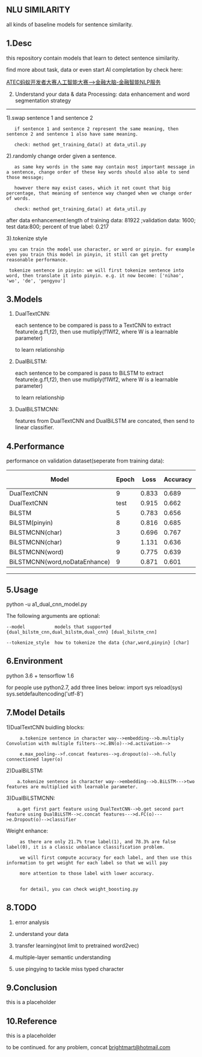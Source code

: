 NLU SIMILARITY
-------------------------------------------------------------------------
all kinds of baseline models for sentence similarity.

1.Desc
-------------------------------------------------------------------------
this repository contain models that learn to detect sentence similarity.

find more about task, data or even start AI completation by check here:

 <a href='https://dc.cloud.alipay.com/index#/topic/data?id=3'>ATEC蚂蚁开发者大赛人工智能大赛-->金融大脑-金融智能NLP服务</a>
 

2. Understand your data & data Processing: data enhancement and word segmentation strategy
-------------------------------------------------------------------------
  1).swap sentence 1 and sentence 2

       if sentence 1 and sentence 2 represent the same meaning, then sentence 2 and sentence 1 also have same meaning.

       check: method get_training_data() at data_util.py

  2).randomly change order given a sentence.

       as same key words in the same may contain most important message in a sentence, change order of these key words should also able to send those message;

       however there may exist cases, which it not count that big percentage, that meaning of sentence way changed when we change order of words.

       check: method get_training_data() at data_util.py

  after data enhancement:length of training data: 81922 ;validation data: 1600; test data:800; percent of true label: 0.217

  3).tokenize style

     you can train the model use character, or word or pinyin. for example even you train this model in pinyin, it still can get pretty reasonable performance.

     tokenize sentence in pinyin: we will first tokenize sentence into word, then translate it into pinyin. e.g. it now become: ['nihao', 'wo', 'de', 'pengyou']

3.Models
-------------------------------------------------------------------------
1) DualTextCNN:

      each sentence to be compared is pass to a TextCNN to extract feature(e.g.f1,f2), then use mutliply(f1Wf2, where W is a learnable parameter)

      to learn relationship

2) DualBiLSTM:

      each sentence to be compared is pass to BiLSTM to extract feature(e.g.f1,f2), then use mutliply(f1Wf2, where W is a learnable parameter)

      to learn relationship

3) DualBiLSTMCNN:

     features from DualTextCNN and DualBiLSTM are concated, then send to linear classifier.


4.Performance
-------------------------------------------------------------------------
   performance on validation dataset(seperate from training data):

Model | Epoch|Loss| Accuracy|F1 Score|Precision|Recall|
---         | ---   | ---   | ---   |---    |---         |---|
DualTextCNN |  9 | 0.833	| 0.689	| 0.390 |	0.443	 | 0.349|
DualTextCNN  | test |  0.915| 0.662 | 0.301 |	0.362    | 0.257|
BiLSTM       |  5   | 0.783 |	0.656|	0.453 |	0.668 |  0.342 |
BiLSTM(pinyin)| 8	|0.816	| 0.685	|0.445|0.587 |0.358 |
BiLSTMCNN(char)    |  3	| 0.696 |	0.767|	0.380 |	0.311	| 0.487|
BiLSTMCNN(char)    |  9	|   1.131| 0.636 |	0.464|	0.712   |	x  |
BiLSTMCNN(word)    | 9	| 0.775	| 0.639	|0.401	|0.547 |0.316 |
BiLSTMCNN(word,noDataEnhance) | 9	| 0.871	| 0.601 | 0.411 | 0.632	| 0.305

----------------------------------------------------------------



5.Usage
-------------------------------------------------------------------------
  python -u a1_dual_cnn_model.py

  The following arguments are optional:

    --model           models that supported {dual_bilstm_cnn,dual_bilstm,dual_cnn} [dual_bilstm_cnn]

    --tokenize_style  how to tokenize the data {char,word,pinyin} [char]


6.Environment
-------------------------------------------------------------------------
   python 3.6 + tensorflow 1.6

   for people use python2.7, add three lines below:
      import sys
      reload(sys)
      sys.setdefaultencoding('utf-8')


7.Model Details
-------------------------------------------------------------------------
   1)DualTextCNN buidling blocks:

         a.tokenize sentence in character way-->embedding-->b.multiply Convolution with multiple filters-->c.BN(o)-->d.activation-->

         e.max_pooling-->f.concat features-->g.dropout(o)-->h.fully connectioned layer(o)

   2)DualBiLSTM:

        a.tokenize sentence in character way-->embedding-->b.BiLSTM--->two features are multiplied with learnable parameter.

   3)DualBiLSTMCNN:

        a.get first part feature using DualTextCNN-->b.get second part feature using DualBiLSTM-->c.concat features--->d.FC(o)--->e.Dropout(o)-->classifier


   Weight enhance:

         as there are only 21.7% true label(1), and 78.3% are false label(0), it is a classic unbalance classification problem.

         we will first compute accuracy for each label, and then use this information to get weight for each label so that we will pay

         more attention to those label with lower accuracy.


         for detail, you can check weight_boosting.py

8.TODO
-------------------------------------------------------------------------
   1) error analysis

   2) understand your data

   3) transfer learning(not limit to pretrained word2vec)

   4) multiple-layer semantic understanding

   5) use pingying to tackle miss typed character


9.Conclusion
-------------------------------------------------------------------------
  this is a placeholder

10.Reference
-------------------------------------------------------------------------
  this is a placeholder

to be continued. for any problem, concat brightmart@hotmail.com
